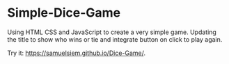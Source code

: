 # Simple-Dice-Game

Using HTML CSS and JavaScript to create a very simple game. 
Updating the title to show who wins or tie and integrate button on click to play again.

Try it: https://samuelsiem.github.io/Dice-Game/.
